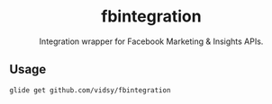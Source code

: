 <h1 align="center">fbintegration</h1>

<p align="center">
  Integration wrapper for Facebook Marketing &amp; Insights APIs.
</p>

## Usage

```
glide get github.com/vidsy/fbintegration
```
